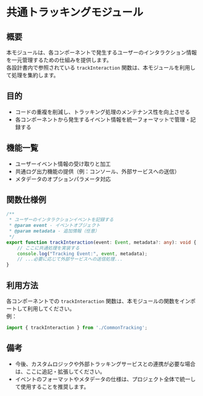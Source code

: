 # 共通トラッキングモジュール

## 概要
本モジュールは、各コンポーネントで発生するユーザーのインタラクション情報を一元管理するための仕組みを提供します。  
各設計書内で参照されている `trackInteraction` 関数は、本モジュールを利用して処理を集約します。

## 目的
- コードの重複を削減し、トラッキング処理のメンテナンス性を向上させる
- 各コンポーネントから発生するイベント情報を統一フォーマットで管理・記録する

## 機能一覧
- ユーザーイベント情報の受け取りと加工
- 共通ログ出力機能の提供（例：コンソール、外部サービスへの送信）
- メタデータのオプションパラメータ対応

## 関数仕様例
```typescript
/**
 * ユーザーのインタラクションイベントを記録する
 * @param event - イベントオブジェクト
 * @param metadata - 追加情報（任意）
 */
export function trackInteraction(event: Event, metadata?: any): void {
    // ここに共通処理を実装する
    console.log("Tracking Event:", event, metadata);
    // ...必要に応じて外部サービスへの送信処理...
}
```

## 利用方法
各コンポーネントでの `trackInteraction` 関数は、本モジュールの関数をインポートして利用してください。  
例：  
```typescript
import { trackInteraction } from './CommonTracking';
```

## 備考
- 今後、カスタムロジックや外部トラッキングサービスとの連携が必要な場合は、ここに追記・拡張してください。
- イベントのフォーマットやメタデータの仕様は、プロジェクト全体で統一して使用することを推奨します。